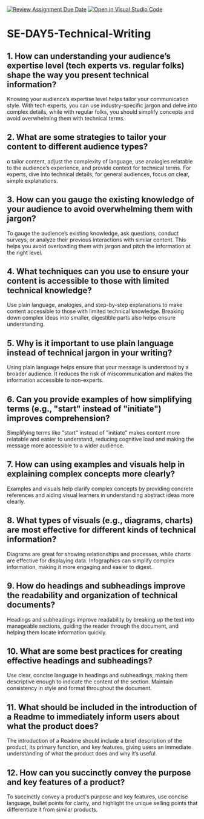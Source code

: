 [![Review Assignment Due Date](https://classroom.github.com/assets/deadline-readme-button-22041afd0340ce965d47ae6ef1cefeee28c7c493a6346c4f15d667ab976d596c.svg)](https://classroom.github.com/a/zsAR-pyY)
[![Open in Visual Studio Code](https://classroom.github.com/assets/open-in-vscode-2e0aaae1b6195c2367325f4f02e2d04e9abb55f0b24a779b69b11b9e10269abc.svg)](https://classroom.github.com/online_ide?assignment_repo_id=15705123&assignment_repo_type=AssignmentRepo)
# SE-DAY5-Technical-Writing
## 1. How can understanding your audience’s expertise level (tech experts vs. regular folks) shape the way you present technical information?

Knowing your audience’s expertise level helps tailor your communication style. With tech experts, you can use industry-specific jargon and delve into complex details, while with regular folks, you should simplify concepts and avoid overwhelming them with technical terms.


## 2. What are some strategies to tailor your content to different audience types?

o tailor content, adjust the complexity of language, use analogies relatable to the audience’s experience, and provide context for technical terms. For experts, dive into technical details; for general audiences, focus on clear, simple explanations.


## 3. How can you gauge the existing knowledge of your audience to avoid overwhelming them with jargon?

To gauge the audience’s existing knowledge, ask questions, conduct surveys, or analyze their previous interactions with similar content. This helps you avoid overloading them with jargon and pitch the information at the right level.


## 4. What techniques can you use to ensure your content is accessible to those with limited technical knowledge?

Use plain language, analogies, and step-by-step explanations to make content accessible to those with limited technical knowledge. Breaking down complex ideas into smaller, digestible parts also helps ensure understanding.


## 5. Why is it important to use plain language instead of technical jargon in your writing?

Using plain language helps ensure that your message is understood by a broader audience. It reduces the risk of miscommunication and makes the information accessible to non-experts.


## 6. Can you provide examples of how simplifying terms (e.g., "start" instead of "initiate") improves comprehension?

Simplifying terms like "start" instead of "initiate" makes content more relatable and easier to understand, reducing cognitive load and making the message more accessible to a wider audience.


## 7. How can using examples and visuals help in explaining complex concepts more clearly?

Examples and visuals help clarify complex concepts by providing concrete references and aiding visual learners in understanding abstract ideas more clearly.


## 8. What types of visuals (e.g., diagrams, charts) are most effective for different kinds of technical information?

Diagrams are great for showing relationships and processes, while charts are effective for displaying data. Infographics can simplify complex information, making it more engaging and easier to digest.


## 9. How do headings and subheadings improve the readability and organization of technical documents?

Headings and subheadings improve readability by breaking up the text into manageable sections, guiding the reader through the document, and helping them locate information quickly.


## 10. What are some best practices for creating effective headings and subheadings?

Use clear, concise language in headings and subheadings, making them descriptive enough to indicate the content of the section. Maintain consistency in style and format throughout the document.


## 11. What should be included in the introduction of a Readme to immediately inform users about what the product does?

The introduction of a Readme should include a brief description of the product, its primary function, and key features, giving users an immediate understanding of what the product does and why it’s useful.


## 12. How can you succinctly convey the purpose and key features of a product?

To succinctly convey a product's purpose and key features, use concise language, bullet points for clarity, and highlight the unique selling points that differentiate it from similar products.


